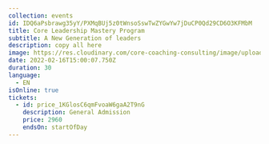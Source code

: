 ```yaml
---
collection: events
id: IDQ6aPsbrawg35yY/PXMqBUj5z0tWnsoSswTwZYGwYw7jDuCP0Qd29CD6O3KFMbM
title: Core Leadership Mastery Program
subtitle: A New Generation of leaders
description: copy all here
image: https://res.cloudinary.com/core-coaching-consulting/image/upload/v1641912846/leadership_2_aigc0v.jpg
date: 2022-02-16T15:00:07.750Z
duration: 30
language:
  - EN
isOnline: true
tickets:
  - id: price_1KGlosC6qmFvoaW6gaA2T9nG
    description: General Admission
    price: 2960
    endsOn: startOfDay
---
```

